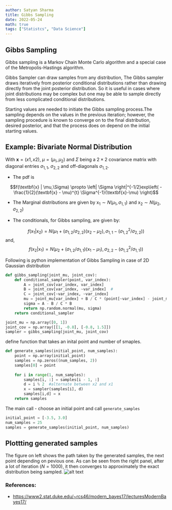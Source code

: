 ```yaml
---
author: Satyan Sharma
title: Gibbs Sampling
date: 2022-05-24
math: true
tags: ["Statistcs", "Data Science"]
---
```


## Gibbs Sampling
Gibbs sampling is a Markov Chain Monte Carlo algorithm and a special case of the Metropolis-Hastings algorithm. 

Gibbs Sampler can draw samples from any distribution, The Gibbs sampler draws iteratively from posterior conditional distributions rather than drawing directly from the joint posterior distribution. So it is useful in cases where joint distributions may be complex but one may be able to sample directly from less complicated conditional distributions. 

Starting values are needed to initiate the Gibbs sampling process.The sampling  depends on the values in the previous iteration; however, the sampling procedure is known to converge on to the final distribution, desired posterior,  and that the process does on depend on the initial starting values.

## Example: Bivariate Normal Distribution
With $\textbf{x} = (x1, x2)$, $\mu = (\mu_1, \mu_2)$ and $\Sigma$ being a $2 × 2$ covariance
matrix with diagonal entries $\sigma_{1,1}$, $\sigma_{2,2}$ and off-diagonals $\sigma_{1,2}$.
- The pdf is

$$f(\textbf{x} | \mu,\Sigma) \propto \left| \Sigma \right|^{-1/2}exp\left( -\frac{1}{2}(\textbf{x} - \mu)^{t} \Sigma^{-1}(\textbf{x}-\mu) \right)$$

- The Marginal distributions are given by $\text{x}_1 \sim N(\mu_1, \sigma_{1,1})$ and  $\text{x}_2 \sim N(\mu_2, \sigma_{2,2})$


- The conditionals, for Gibbs sampling, are given by:

$$f(\text{x}_1| \text{x}_2) = N(\mu_1 + (\sigma_{1,2}/\sigma_{2,2})(\text{x}_2 - \mu_2), \sigma_{1,1} -(\sigma_{1,2}^{2} / \sigma_{2,2}))$$ 
and, 
$$f(\text{x}_2| \text{x}_1) = N(\mu_2 + (\sigma_{1,2}/\sigma_{1,1})(\text{x}_1 - \mu_1), \sigma_{2,2} -(\sigma_{1,2}^{2} / \sigma_{1,1}))$$ 

Following is python implementation of Gibbs Sampling in case of 2D Gaussian distribution

```python
def gibbs_sampling(joint_mu, joint_cov):
    def conditional_sampler(point, var_index):
        A = joint_cov[var_index, var_index]
        B = joint_cov[var_index, ~var_index]  #
        C = joint_cov[~var_index, ~var_index]       
        mu = joint_mu[var_index] + B / C * (point[~var_index] - joint_mu[~var_index])
        sigma = A - B / C * B
        return np.random.normal(mu, sigma)
    return conditional_sampler

joint_mu = np.array([0, 1])
joint_cov = np.array([[1, -0.8], [-0.8, 1.5]])
sampler = gibbs_sampling(joint_mu, joint_cov)
```

define function that takes an inital point and number of smaples.
```python
def generate_samples(initial_point, num_samples):
    point = np.array(initial_point)
    samples = np.zeros((num_samples, 2))
    samples[0] = point
    
    for i in range(1, num_samples):        
        samples[i, :] = samples[i - 1, :]
        d = i % 2  #alternate between x2 and x1
        x = sampler(samples[i], d)
        samples[i,d] = x
    return samples
```
The main call - choose an initial point and call `generate_samples` 
```python
initial_point = [-3.5, 3.0]
num_samples = 25
samples = generate_samples(initial_point, num_samples)
```
## Plottting generated samples
The figure on left shows the path taken by the generated samples, the next point depending on pevious one. As can be seen from the right panel, after a lot of iteration ($N = 1000$), it then converges to approximately the exact distribution being sampled. 
![alt text](/gibbs.png)

### References:
- https://www2.stat.duke.edu/~rcs46/modern_bayes17/lecturesModernBayes17/